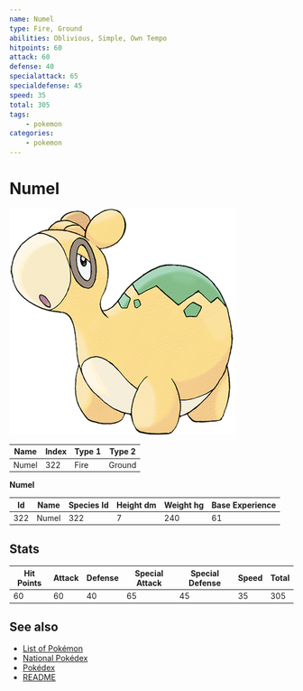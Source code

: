 ```yaml
---
name: Numel
type: Fire, Ground
abilities: Oblivious, Simple, Own Tempo
hitpoints: 60
attack: 60
defense: 40
specialattack: 65
specialdefense: 45
speed: 35
total: 305
tags:
    - pokemon
categories:
    - pokemon
---
```


# Numel


![Numel](images/322.png)

| **Name** | **Index** | **Type 1** | **Type 2** |
|----|----|----|----|
| Numel | 322 | Fire | Ground  |

**Numel** 




| **Id** | **Name** | **Species Id** | **Height dm** | **Weight hg** | **Base Experience** |
|--------|----------|----------------|------------|------------|---------------------|
| 322 | Numel | 322 | 7 | 240 | 61 |



## Stats

| **Hit Points** | **Attack** | **Defense** | **Special Attack** | **Special Defense** | **Speed** | **Total** |
|----------------|------------|-------------|--------------------|---------------------|-----------|-----------|
| 60 | 60 | 40 | 65 | 45 | 35 | 305 |

## See also

- [List of Pokémon](../pokemon.md)
- [National Pokédex](../national_pokedex.md)
- [Pokédex](../pokedex.md)
- [README](../README.md)
